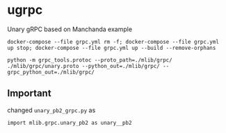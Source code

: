 # ugrpc
Unary gRPC based on Manchanda example

```
docker-compose --file grpc.yml rm -f; docker-compose --file grpc.yml up stop; docker-compose --file grpc.yml up --build --remove-orphans
```

```
python -m grpc_tools.protoc --proto_path=./mlib/grpc/ ./mlib/grpc/unary.proto --python_out=./mlib/grpc/ --grpc_python_out=./mlib/grpc/
```

## Important

changed `unary_pb2_grpc.py` as

```
import mlib.grpc.unary_pb2 as unary__pb2
```